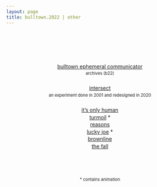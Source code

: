 ```yaml
---
layout: page
title: bulltown.2022 | other
---
```

<div id="container-sp">
		<div id="page">
			<p style="text-align:center;margin-top:100px;line-height:1.4em;">
				<a href="ephemeral/" target="_top">bulltown ephemeral communicator</a><br>
				<span style="font-size:.8em;">archives (b22)</span><br>
			<br><a href="intersect/" target="_top">intersect</a><br>
			<span style="font-size:.8em;">an experiment done in 2001 and redesigned in 2020</span><br>
			<br><a href="https://bulltown.2022.joejenett.com/core/?seek=only_human" target="_top">it’s only human</a><br>
			<a title="contains animation" href="/core/?seek=turmoil" target="_top">turmoil</a> *<br>
			<a href="/core/?seek=reasons" target="_top">reasons</a><br>
			<a title="contains animation" href="/core/?seek=lucky_joe" target="_top">lucky joe</a> *<br>
			<a href="/core/?seek=brownline" target="_top">brownline</a><br>
			<a href="/core/?seek=the_fall" target="_top">the fall</a><br>
		</p>
		<div style="margin-top:72px;font-size:.8em;text-align:center;">
			* contains animation
		</div>
	</div>
	</div>
	